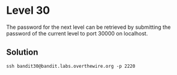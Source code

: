 # Level 30

The password for the next level can be retrieved by submitting the password of the current level to port 30000 on localhost.

## Solution

```console
ssh bandit30@bandit.labs.overthewire.org -p 2220

```
